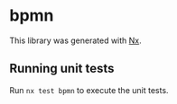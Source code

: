 # bpmn

This library was generated with [Nx](https://nx.dev).

## Running unit tests

Run `nx test bpmn` to execute the unit tests.

